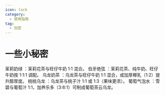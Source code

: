 ```yaml
---
icon: lock
category:
  - 使用指南
tag:
  - 加密
---
```


# 一些小秘密

茉莉奶绿 ‌：茉莉花茶与旺仔牛奶 1:1 混合。‌‌
伯牙绝弦 ‌：茉莉花茶、纯牛奶、旺仔牛奶按 1:1:1 调配。‌‌
乌龙奶茶 ‌：乌龙茶与旺仔牛奶 1:1 混合，或加厚椰乳（1:2）提升醇厚度。‌‌‌
桃桃乌龙 ‌：乌龙茶与桃子汁 1:1 或 1:3（果味更浓）。‌‌
葡萄气泡水 ‌：雪碧与葡萄汁 1:1，加养乐多（3:6:1）可制成葡萄茶云乌龙。‌‌
